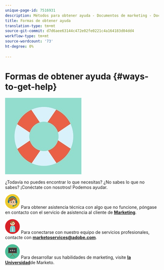 ```yaml
---
unique-page-id: 7516931
description: Métodos para obtener ayuda - Documentos de marketing - Documentación del producto
title: Formas de obtener ayuda
translation-type: tm+mt
source-git-commit: d7d6aee63144c472e02fe0221c4a164183d04dd4
workflow-type: tm+mt
source-wordcount: '73'
ht-degree: 0%

---
```



# Formas de obtener ayuda {#ways-to-get-help}

![](assets/life-preserver.jpg)

¿Todavía no puedes encontrar lo que necesitas? ¿No sabes lo que no sabes? ¡Conéctate con nosotros! Podemos ayudar.

![—](assets/seo-29.png) Para obtener asistencia técnica con algo que no funcione, póngase en contacto con el servicio de asistencia al cliente de [**Marketing**](https://nation.marketo.com/t5/Support/ct-p/Support).

![—](assets/seo-30.png) Para conectarse con nuestro equipo de servicios profesionales, contacte con **marketoservices@adobe.com**.

![—](assets/education-science-08.png) Para desarrollar sus habilidades de marketing, visite [**la Universidad**](https://learn.marketo.com)de Marketo.
